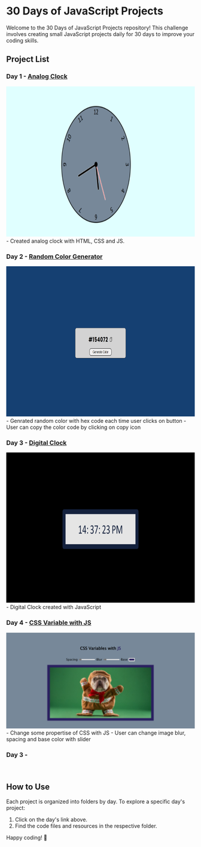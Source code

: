 # 30 Days of JavaScript Projects

Welcome to the 30 Days of JavaScript Projects repository! This challenge involves creating small JavaScript projects daily for 30 days to improve your coding skills.

## Project List

### Day 1 - [Analog Clock](https://github.com/codeyumm/JS-30-Days/tree/main/Day-1-Clock)
<img src="https://github.com/codeyumm/JS-30-Days/blob/main/Day-1-Clock/images/clock-thumbnail.png" width="800" height="400" />
- Created analog clock with HTML, CSS and JS.

### Day 2 - [Random Color Generator](https://github.com/codeyumm/JS-30-Days/tree/62eadde0eb45c8f689d8955fc9482e66973e8710/Day%202%20-%20Random%20Color%20Generator)
<img src="https://github.com/codeyumm/JS-30-Days/blob/62eadde0eb45c8f689d8955fc9482e66973e8710/Day%202%20-%20Random%20Color%20Generator/images/thumbnail.png" width="800" height="400" />
- Genrated random color with hex code each time user clicks on button
- User can copy the color code by clicking on copy icon

### Day 3 - [Digital Clock](https://github.com/codeyumm/JS-30-Days/tree/79667e54ac25a710f0d92aec12fb6eac22e17b84/Day%203%20-%20Digital%20clock)
<img src="https://github.com/codeyumm/JS-30-Days/blob/6d9f6610c715a9d6adae4bff358b323e8b955e39/Day%203%20-%20Digital%20clock/images/thumbnail.png" width="800" height="400" />
- Digital Clock created with JavaScript

### Day 4 - [CSS Variable with JS](https://github.com/codeyumm/JS-30-Days/tree/0d29ff505c66fdfcaeb189c1a42b57a39018228e/Day%204%20-%20CSS%20Variables%20with%20JS)
<img src="https://github.com/codeyumm/JS-30-Days/blob/0d29ff505c66fdfcaeb189c1a42b57a39018228e/Day%204%20-%20CSS%20Variables%20with%20JS/images/thumbnail.png"/>
- Change some propertise of CSS with JS
- User can change image blur, spacing and base color with slider


### Day 3 - []()
<img src=""/>



## How to Use

Each project is organized into folders by day. To explore a specific day's project:

1. Click on the day's link above.
2. Find the code files and resources in the respective folder.

Happy coding! 🚀
